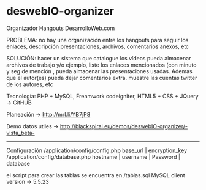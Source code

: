 deswebIO-organizer
===============

Organizador Hangouts DesarrolloWeb.com

PROBLEMA: no hay una organización entre los hangouts para seguir los enlaces, descripción  presentaciones, archivos, comentarios anexos, etc

SOLUCIÓN: hacer un sistema que catalogue los vídeos  pueda almacenar archivos de trabajo y/o ejemplo, liste los enlaces mencionados (con minuto y seg de mención , pueda almacenar las presentaciones usadas. Ademas que el autor(es) pueda dejar comentarios extra. muestre las cuentas twitter de los autores, etc

Tecnología: PHP  + MySQL, Freamwork codeigniter,  HTML5 + CSS + JQuery -> GitHUB

Planeación -> http://mrl.li/YB7jP8

Demo datos utiles -> http://blackspiral.eu/demos/deswebIO-organizer/-vista_beta-



___________________________________________________________
Configuración
/application/config/config.php
	base_url | encryption_key
/application/config/database.php
	hostname | username | Password | database

el script para crear las tablas se encuentra en /tablas.sql
MySQL client version -> 5.5.23
